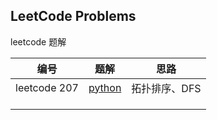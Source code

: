 
## LeetCode Problems

leetcode 题解



| 编号         | 题解                       | 思路          |
| ------------ | -------------------------- | ------------- |
| leetcode 207 | [python](./python/0207.py) | 拓扑排序、DFS |
|              |                            |               |
|              |                            |               |
|              |                            |               |

